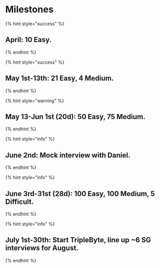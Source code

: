 # Milestones

{% hint style="success" %}
## **April: 10 Easy.** 
{% endhint %}

{% hint style="success" %}
## May 1st-13th: 21 Easy, 4 Medium.
{% endhint %}

{% hint style="warning" %}
## **May 13-Jun 1st \(20d\): 50 Easy, 75 Medium.** 
{% endhint %}

{% hint style="info" %}
## June 2nd: Mock interview with Daniel.  
{% endhint %}

{% hint style="info" %}
## **June 3rd-31st \(28d\): 100 Easy, 100 Medium, 5 Difficult.** 
{% endhint %}

{% hint style="info" %}
## **July 1st-30th: Start** TripleByte, line up ~6 SG interviews for August.
{% endhint %}

